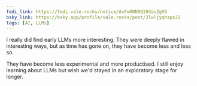 ```yaml
---
fedi_link: https://fedi.vale.rocks/notice/AxFwGNN9Q19daiZgKO
bsky_link: https://bsky.app/profile/vale.rocks/post/3lwljyqhsps22
tags: [AI, LLMs]
---
```


I really did find early LLMs more interesting. They were deeply flawed in interesting ways, but as time has gone on, they have become less and less so.

They have become less experimental and more productised. I still enjoy learning about LLMs but wish we'd stayed in an exploratory stage for longer.
